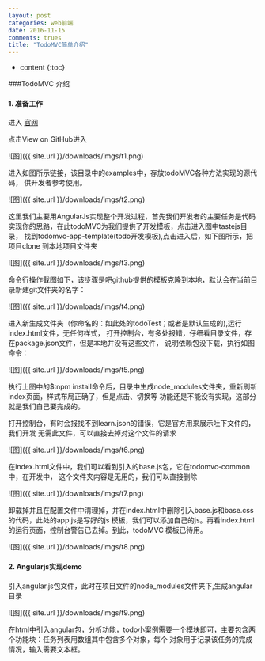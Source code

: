 ```yaml
---
layout: post
categories: web前端
date: 2016-11-15
comments: trues
title: "TodoMVC简单介绍"
---
```


* content
{:toc}
    
###TodoMVC 介绍

#### 1. 准备工作

进入 [官网](http://todomvc.com/)

点击View on GitHub进入

![图]({{ site.url }}/downloads/imgs/t1.png)

进入如图所示链接，该目录中的examples中，存放todoMVC各种方法实现的源代码，
供开发者参考使用。

![图]({{ site.url }}/downloads/imgs/t2.png)

这里我们主要用AngularJs实现整个开发过程，首先我们开发者的主要任务是代码
实现你的思路，在此todoMVC为我们提供了开发模板，点击进入图中tastejs目录，
找到todomvc-app-template(todo开发模板),点击进入后，如下图所示，把项目clone
到本地项目文件夹

![图]({{ site.url }}/downloads/imgs/t3.png)

命令行操作截图如下，该步骤是吧github提供的模板克隆到本地，默认会在当前目录新建git文件夹的名字：

![图]({{ site.url }}/downloads/imgs/t4.png)

进入新生成文件夹（你命名的：如此处的todoTest；或者是默认生成的),运行index.html文件，无任何样式，
打开控制台，有多处报错，仔细看目录文件，存在package.json文件，但是本地并没有这些文件，
说明依赖包没下载，执行如图命令：

![图]({{ site.url }}/downloads/imgs/t5.png)

执行上图中的$:npm install命令后，目录中生成node_modules文件夹，重新刷新index页面，样式布局正确了，但是点击、切换等
功能还是不能没有实现，这部分就是我们自己要完成的。

打开控制台，有时会报找不到learn.json的错误，它是官方用来展示吐下文件的，我们开发
无需此文件，可以直接去掉对这个文件的请求

![图]({{ site.url }}/downloads/imgs/t6.png)

在index.html文件中，我们可以看到引入的base.js包，它在todomvc-common中，在开发中，
这个文件夹内容是无用的，我们可以直接删除

![图]({{ site.url }}/downloads/imgs/t7.png)

卸载掉并且在配置文件中清理掉，并在index.html中删除引入base.js和base.css的代码，此处的app.js是写好的js
模板，我们可以添加自己的js。再看index.html的运行页面，控制台警告已去掉。到此，todoMVC
模板已待用。

![图]({{ site.url }}/downloads/imgs/t8.png)

#### 2. Angularjs实现demo

引入angular.js包文件，此时在项目文件的node_modules文件夹下,生成angular目录

![图]({{ site.url }}/downloads/imgs/t9.png)

在html中引入angular包，分析功能，todo小案例需要一个模块即可，主要包含两个功能块：任务列表用数组其中包含多个对象，每个
对象用于记录该任务的完成情况，输入需要文本框。


